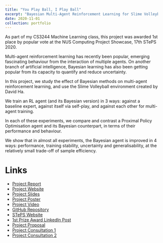 ```yaml
---
title: "You Play Ball, I Play Ball"
excerpt: "Bayesian Multi-Agent Reinforcement Learning for Slime Volleyball is my CS3244 Machine Learning class project that won 1st place at the NUS Computing Project Showcase, 17th STePS 2020."
date: 2020-11-01
collection: portfolio
---
```


As part of my CS3244 Machine Learning class, this project was awarded 1st place by popular vote at the NUS Computing Project Showcase, 17th STePS 2020.

Multi-agent reinforcement learning has recently been popular, emerging fascinating behaviour from the interaction of multiple agents. On another branch of artificial intelligence, Bayesian learning has also been getting popular from its capacity to quantify and reduce uncertainty.

In this project, we study the effect of Bayesian methods on multi-agent reinforcement learning, and use the Slime Volleyball environment created by David Ha.

We train an RL agent (and its Bayesian version) in 3 ways: against a baseline expert, against itself via self-play, and against each other for multi-agent training.

In each of these experiments, we compare and contrast a Proximal Policy Optimisation agent and its Bayesian counterpart, in terms of their performance and behaviour.

We show that in almost all experiments, the Bayesian agent is improved in 4 ways: performance, training stability, uncertainty and generalisability, at the relatively small trade-off of sample efficiency.

# Links
* [Project Report](https://docs.google.com/document/d/1HJ3IjbatOBlOJoJhyHPoM7hVIhLsD-Vcos-aLb9nVfY/edit?usp=sharing)
* [Project Website](https://slimerl.tech/)
* [Project Slides](https://docs.google.com/presentation/d/1lpYF99HBASFVS0ECSQm6nuvcRfUnbh9zDNzUaoKXSpo/edit?usp=sharing)
* [Project Poster](https://github.com/jetnew/SlimeRL/blob/master/Project%20Poster.pdf)
* [Project Video](https://www.youtube.com/watch?v=8qjV19gkZXc)
* [GitHub Repository](https://github.com/jetnew/SlimeRL)
* [STePS Website](https://isteps.comp.nus.edu.sg/event/17th-steps/module/CS3244/project/3)
* [1st Prize Award LinkedIn Post](https://www.linkedin.com/posts/jetnew_machinelearning-reinforcementlearning-datascience-activity-6732485574315401216-1W-t)
* [Project Proposal](https://drive.google.com/file/d/1xvRyS5ofoN8bw9RjzibqT9YAHRRE6CYF/view?usp=sharing)
* [Project Consultation 1](https://docs.google.com/presentation/d/1O6ExD_vdRdhKRxXiab7q1AjSzT7YCTlh76wlFFkfdyg/edit?usp=sharing)
* [Project Consultation 2](https://docs.google.com/presentation/d/114YImbSTDSkVc3V_F6YmyryZBxyx8mnf2T0Vw_w9glw/edit?usp=sharing)